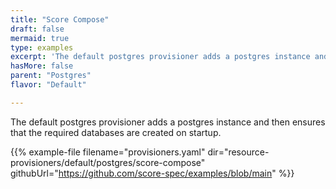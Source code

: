 ```yaml
---
title: "Score Compose"
draft: false
mermaid: true
type: examples
excerpt: 'The default postgres provisioner adds a postgres instance and then ensures that the required databases are created on startup.'
hasMore: false
parent: "Postgres"
flavor: "Default"

---
```


The default postgres provisioner adds a postgres instance and then ensures that the required databases are created on startup.

{{% example-file filename="provisioners.yaml" dir="resource-provisioners/default/postgres/score-compose" githubUrl="https://github.com/score-spec/examples/blob/main" %}}
